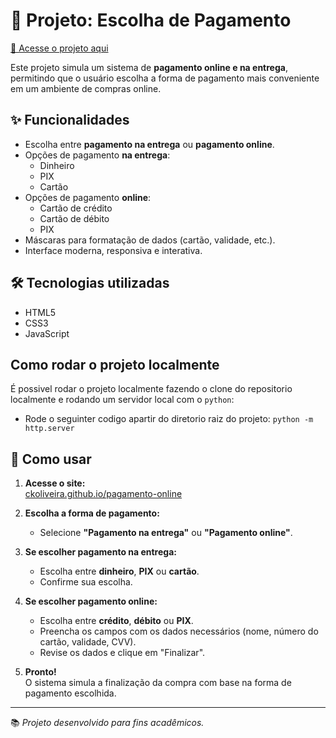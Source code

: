 # 💸 Projeto: Escolha de Pagamento

[🔗 Acesse o projeto aqui](https://ckoliveira.github.io/pagamento-online/)

Este projeto simula um sistema de **pagamento online e na entrega**, permitindo que o usuário escolha a forma de pagamento mais conveniente em um ambiente de compras online.

## ✨ Funcionalidades

- Escolha entre **pagamento na entrega** ou **pagamento online**.
- Opções de pagamento **na entrega**:
  - Dinheiro
  - PIX
  - Cartão
- Opções de pagamento **online**:
  - Cartão de crédito
  - Cartão de débito
  - PIX
- Máscaras para formatação de dados (cartão, validade, etc.).
- Interface moderna, responsiva e interativa.

## 🛠️ Tecnologias utilizadas

- HTML5
- CSS3
- JavaScript

## Como rodar o projeto localmente

É possivel rodar o projeto localmente fazendo o clone do repositorio localmente e rodando um servidor local com o `python`: 
   - Rode o seguinter codigo apartir do diretorio raiz do projeto: `python -m http.server`

## 🧭 Como usar

1. **Acesse o site:**  
   [ckoliveira.github.io/pagamento-online](https://ckoliveira.github.io/pagamento-online/)

2. **Escolha a forma de pagamento:**  
   - Selecione **"Pagamento na entrega"** ou **"Pagamento online"**.

3. **Se escolher pagamento na entrega:**  
   - Escolha entre **dinheiro**, **PIX** ou **cartão**.
   - Confirme sua escolha.

4. **Se escolher pagamento online:**  
   - Escolha entre **crédito**, **débito** ou **PIX**.
   - Preencha os campos com os dados necessários (nome, número do cartão, validade, CVV).
   - Revise os dados e clique em "Finalizar".

5. **Pronto!**  
   O sistema simula a finalização da compra com base na forma de pagamento escolhida.

---

📚 *Projeto desenvolvido para fins acadêmicos.*
